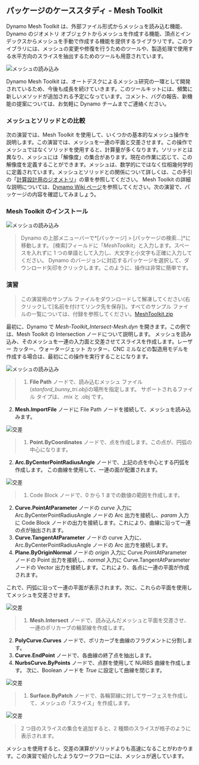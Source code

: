 

## パッケージのケーススタディ - Mesh Toolkit

Dynamo Mesh Toolkit は、外部ファイル形式からメッシュを読み込む機能、Dynamo のジオメトリ オブジェクトからメッシュを作成する機能、頂点とインデックスからメッシュを手動で作成する機能を提供するライブラリです。このライブラリには、メッシュの変更や修復を行うためのツールや、製造処理で使用する水平方向のスライスを抽出するためのツールも用意されています。

![メッシュの読み込み](images/11-3/mtIntro.jpg)

Dynamo Mesh Toolkit は、オートデスクによるメッシュ研究の一環として開発されているため、今後も成長を続けていきます。このツールキットには、頻繁に新しいメソッドが追加される予定になっています。コメント、バグの報告、新機能の提案については、お気軽に Dynamo チームまでご連絡ください。

### メッシュとソリッドとの比較

次の演習では、Mesh Toolkit を使用して、いくつかの基本的なメッシュ操作を説明します。この演習では、メッシュを一連の平面と交差させます。この操作でメッシュではなくソリッドを使用すると、計算量が多くなります。ソリッドとは異なり、メッシュには「解像度」の集合があります。現在の作業に応じて、この解像度を定義することができます。メッシュは、数学的にではなく位相幾何学的に定義されています。メッシュとソリッドとの関係について詳しくは、この手引の「[計算設計用のジオメトリ](../05_Geometry-for-Computational-Design/5_geometry-for-computational-design.md)」の章を参照してください。 Mesh Toolkit の詳細な説明については、[Dynamo Wiki ページ](https://github.com/DynamoDS/Dynamo/wiki/Dynamo-Mesh-Toolkit)を参照してください。次の演習で、パッケージの内容を確認してみましょう。

### Mesh Toolkit のインストール

![メッシュの読み込み](images/11-3/mt.jpg)

> Dynamo の上部メニューバーで*[パッケージ] > [パッケージの検索...]*に移動します。 [検索]フィールドに「*MeshToolkit*」と入力します。スペースを入れずに 1 つの単語として入力し、大文字と小文字も正確に入力してください。 Dynamo のバージョンに対応するパッケージを選択して、ダウンロード矢印をクリックします。このように、操作は非常に簡単です。

### 演習

> この演習用のサンプル ファイルをダウンロードして解凍してください(右クリックして[名前を付けてリンク先を保存])。すべてのサンプル ファイルの一覧については、付録を参照してください。[MeshToolkit.zip](datasets/11-2/MeshToolkit.zip)

最初に、Dynamo で *Mesh-Toolkit_Intersect-Mesh.dyn* を開きます。この例では、Mesh Toolkit の Intersection ノードについて説明します。 メッシュを読み込み、そのメッシュを一連の入力面と交差させてスライスを作成します。レーザー カッター、ウォータージェット カッター、CNC ミルなどの製造用モデルを作成する場合は、最初にこの操作を実行することになります。

![メッシュの読み込み](images/11-3/contour01.jpg)

> 1. **File Path** ノードで、読み込むメッシュ ファイル(*stanford_bunny_tri.obj*)の場所を指定します。 サポートされるファイル タイプは、.mix と .obj です。
2. **Mesh.ImportFile** ノードに File Path ノードを接続して、メッシュを読み込みます。

![交差](images/11-3/contour02.jpg)

> 1. **Point.ByCoordinates** ノードで、点を作成します。この点が、円弧の中心になります。
2. **Arc.ByCenterPointRadiusAngle** ノードで、上記の点を中心とする円弧を作成します。 この曲線を使用して、一連の面が配置されます。

![交差](images/11-3/contour03.jpg)

> 1. Code Block ノードで、0 から 1 までの数値の範囲を作成します。
2. **Curve.PointAtParameter** ノードの *curve* 入力に Arc.ByCenterPointRadiusAngle ノードの Arc 出力を接続し、*param* 入力に Code Block ノードの出力を接続します。これにより、曲線に沿って一連の点が抽出されます。
3. **Curve.TangentAtParameter** ノードの curve 入力に、Arc.ByCenterPointRadiusAngle ノードの Arc 出力を接続します。
4. **Plane.ByOriginNormal** ノードの *origin* 入力に Curve.PointAtParameter ノードの Point 出力を接続し、*normal* 入力に Curve.TangentAtParameter ノードの Vector 出力を接続します。これにより、各点に一連の平面が作成されます。

これで、円弧に沿って一連の平面が表示されます。次に、これらの平面を使用してメッシュを交差させます。

![交差](images/11-3/contour04.jpg)

> 1. **Mesh.Intersect** ノードで、読み込んだメッシュと平面を交差させ、一連のポリカーブの輪郭線を作成します。
2. **PolyCurve.Curves** ノードで、ポリカーブを曲線のフラグメントに分割します。
3. **Curve.EndPoint** ノードで、各曲線の終了点を抽出します。
4. **NurbsCurve.ByPoints** ノードで、点群を使用して NURBS 曲線を作成します。 次に、Boolean ノードを *True* に設定して曲線を閉じます。

![交差](images/11-3/contour05.jpg)

> 1. **Surface.ByPatch** ノードで、各輪郭線に対してサーフェスを作成して、メッシュの「スライス」を作成します。

![交差](images/11-3/contour06.jpg)

> 2 つ目のスライスの集合を追加すると、2 種類のスライスが格子のように表示されます。

メッシュを使用すると、交差の演算がソリッドよりも高速になることがわかります。この演習で紹介したようなワークフローには、メッシュが適しています。

